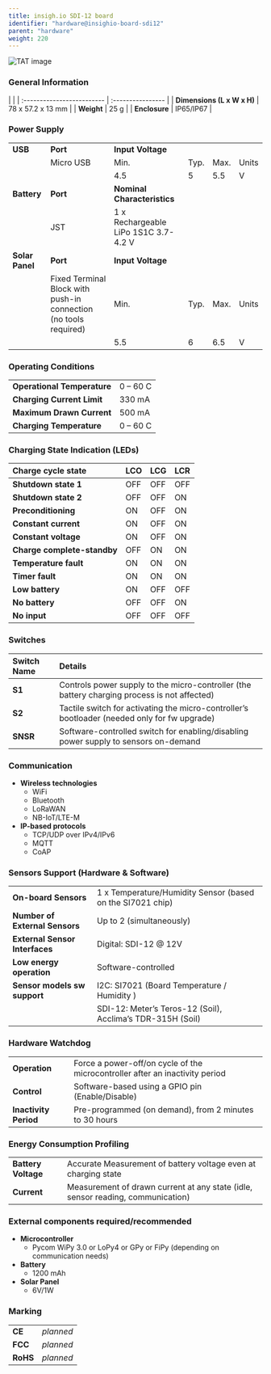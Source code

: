 ```yaml
---
title: insigh.io SDI-12 board
identifier: "hardware@insighio-board-sdi12"
parent: "hardware"
weight: 220
---
```


![TAT image](/images/deviceimages/board-sdi12.PNG?width=50pc)

### General Information

|                            |
| :------------------------- | :---------------- |
| **Dimensions (L x W x H)** | 78 x 57.2 x 13 mm |
| **Weight**                 | 25 g              |
| **Enclosure**              | IP65/IP67         |

### Power Supply

|                 |                                                                  |                                      |      |      |       |
| --------------- | ---------------------------------------------------------------- | ------------------------------------ | ---- | ---- | ----- |
| **USB**         | **Port**                                                         | **Input Voltage**                    |
|                 | Micro USB                                                        | Min.                                 | Typ. | Max. | Units |
|                 |                                                                  | 4.5                                  | 5    | 5.5  | V     |
| **Battery**     | **Port**                                                         | **Nominal Characteristics**          |
|                 | JST                                                              | 1 x Rechargeable LiPo 1S1C 3.7-4.2 V |
| **Solar Panel** | **Port**                                                         | **Input Voltage**                    |
|                 | Fixed Terminal Block with push-in connection (no tools required) | Min.                                 | Typ. | Max. | Units |
|                 |                                                                  | 5.5                                  | 6    | 6.5  | V     |

### Operating Conditions

|                             |          |
| :-------------------------- | :------- |
| **Operational Temperature** | 0 – 60 C |
| **Charging Current Limit**  | 330 mA   |
| **Maximum Drawn Current**   | 500 mA   |
| **Charging Temperature**    | 0 – 60 C |

### Charging State Indication (LEDs)

| Charge cycle state          | LCO | LCG | LCR |
| :-------------------------- | :-- | :-- | :-- |
| **Shutdown state 1**        | OFF | OFF | OFF |
| **Shutdown state 2**        | OFF | OFF | ON  |
| **Preconditioning**         | ON  | OFF | ON  |
| **Constant current**        | ON  | OFF | ON  |
| **Constant voltage**        | ON  | OFF | ON  |
| **Charge complete-standby** | OFF | ON  | ON  |
| **Temperature fault**       | ON  | ON  | ON  |
| **Timer fault**             | ON  | ON  | ON  |
| **Low battery**             | ON  | OFF | OFF |
| **No battery**              | OFF | OFF | ON  |
| **No input**                | OFF | OFF | OFF |

### Switches

| Switch Name | Details                                                                                      |
| :---------- | :------------------------------------------------------------------------------------------- |
| **S1**      | Controls power supply to the micro-controller (the battery charging process is not affected) |
| **S2**      | Tactile switch for activating the micro-controller’s bootloader (needed only for fw upgrade) |
| **SNSR**    | Software-controlled switch for enabling/disabling power supply to sensors on-demand          |

### Communication

- **Wireless technologies**
  - WiFi
  - Bluetooth
  - LoRaWAN
  - NB-IoT/LTE-M
- **IP-based protocols**
  - TCP/UDP over IPv4/IPv6
  - MQTT
  - CoAP

### Sensors Support (Hardware & Software)

|                                |                                                            |
| :----------------------------- | :--------------------------------------------------------- |
| **On-board Sensors**           | 1 x Temperature/Humidity Sensor (based on the SI7021 chip) |
| **Number of External Sensors** | Up to 2 (simultaneously)                                   |
| **External Sensor Interfaces** | Digital: SDI-12 @ 12V                                      |
| **Low energy operation**       | Software-controlled                                        |
| **Sensor models sw support**   | I2C: SI7021 (Board Temperature / Humidity )                |
|                                | SDI-12: Meter’s Teros-12 (Soil), Acclima’s TDR-315H (Soil) |

### Hardware Watchdog

|                       |                                                                              |
| :-------------------- | :--------------------------------------------------------------------------- |
| **Operation**         | Force a power-off/on cycle of the microcontroller after an inactivity period |
| **Control**           | Software-based using a GPIO pin (Enable/Disable)                             |
| **Inactivity Period** | Pre-programmed (on demand), from 2 minutes to 30 hours                       |

### Energy Consumption Profiling

|                     |                                                                                 |
| :------------------ | :------------------------------------------------------------------------------ |
| **Battery Voltage** | Accurate Measurement of battery voltage even at charging state                  |
| **Current**         | Measurement of drawn current at any state (idle, sensor reading, communication) |

### External components required/recommended

- **Microcontroller**
  - Pycom WiPy 3.0 or LoPy4 or GPy or FiPy (depending on communication needs)
- **Battery**
  - 1200 mAh
- **Solar Panel**
  - 6V/1W

### Marking

|          |           |
| :------- | :-------- |
| **CE**   | _planned_ |
| **FCC**  | _planned_ |
| **RoHS** | _planned_ |
